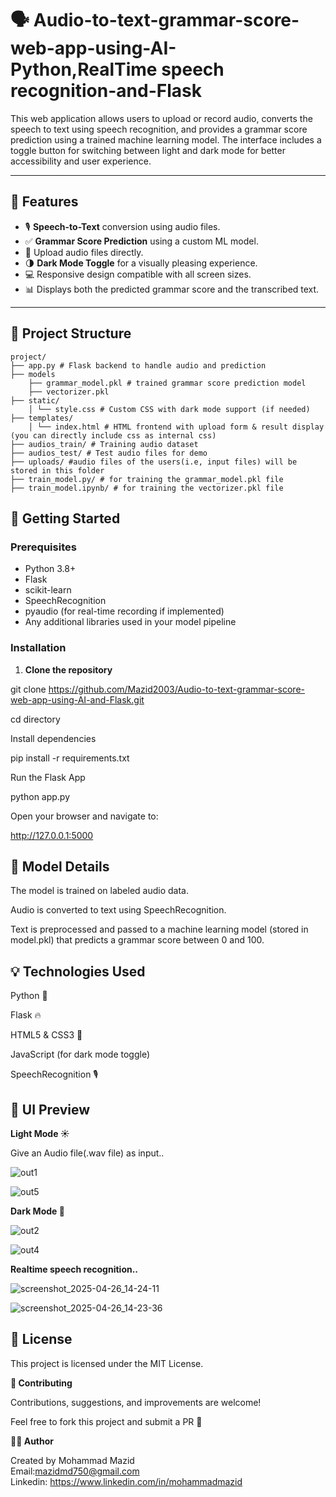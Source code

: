 # 🗣️ Audio-to-text-grammar-score-web-app-using-AI- Python,RealTime speech recognition-and-Flask

This web application allows users to upload or record audio, converts the speech to text using speech recognition, and provides a grammar score prediction using a trained machine learning model. The interface includes a toggle button for switching between light and dark mode for better accessibility and user experience.

---
## 🌟 Features

- 🎙️ **Speech-to-Text** conversion using audio files.
- ✅ **Grammar Score Prediction** using a custom ML model.
- 📁 Upload audio files directly.
- 🌗 **Dark Mode Toggle** for a visually pleasing experience.
- 💻 Responsive design compatible with all screen sizes.
- 📊 Displays both the predicted grammar score and the transcribed text.

---

## 📁 Project Structure
```
project/ 
├── app.py # Flask backend to handle audio and prediction 
├── models
    ├── grammar_model.pkl # trained grammar score prediction model
    ├── vectorizer.pkl
├── static/ 
    │ └── style.css # Custom CSS with dark mode support (if needed)
├── templates/ 
    │ └── index.html # HTML frontend with upload form & result display (you can directly include css as internal css)
├── audios_train/ # Training audio dataset  
├── audios_test/ # Test audio files for demo 
├── uploads/ #audio files of the users(i.e, input files) will be stored in this folder
├── train_model.py/ # for training the grammar_model.pkl file 
├── train_model.ipynb/ # for training the vectorizer.pkl file
```
## 🚀 Getting Started

### Prerequisites

- Python 3.8+
- Flask
- scikit-learn
- SpeechRecognition
- pyaudio (for real-time recording if implemented)
- Any additional libraries used in your model pipeline

### Installation

1. **Clone the repository**

git clone https://github.com/Mazid2003/Audio-to-text-grammar-score-web-app-using-AI-and-Flask.git

cd directory

Install dependencies

pip install -r requirements.txt

Run the Flask App

python app.py

Open your browser and navigate to:

http://127.0.0.1:5000

## 🧠 Model Details

The model is trained on labeled audio data.

Audio is converted to text using SpeechRecognition.

Text is preprocessed and passed to a machine learning model (stored in model.pkl) that predicts a grammar score between 0 and 100.

## 💡 Technologies Used

Python 🐍

Flask 🔥

HTML5 & CSS3 🎨

JavaScript (for dark mode toggle)

SpeechRecognition 🎙️

## 📸 UI Preview

**Light Mode ☀️** 

Give an Audio file(.wav file) as input..

![out1](https://github.com/user-attachments/assets/7892778c-1437-43fa-bed4-dbb868746d9c)

![out5](https://github.com/user-attachments/assets/bfc5f53e-9244-4a9b-a5dd-a346d8b68c7e)

**Dark Mode 🌙**

![out2](https://github.com/user-attachments/assets/02cd2240-a914-4cdb-b7ec-00f1f67b88ed)

![out4](https://github.com/user-attachments/assets/cc84ae1d-e27c-41f9-888b-23dd57793d61)

**Realtime speech recognition..**

![screenshot_2025-04-26_14-24-11](https://github.com/user-attachments/assets/1446540b-f806-4ca9-8b51-891322de0063)

![screenshot_2025-04-26_14-23-36](https://github.com/user-attachments/assets/2856f221-d494-4c27-961b-991402b98930)

## 🔐 License

This project is licensed under the MIT License.

**🤝 Contributing**

Contributions, suggestions, and improvements are welcome!

Feel free to fork this project and submit a PR 🚀

**🙋‍♂️ Author**

Created by Mohammad Mazid<br>
Email:mazidmd750@gmail.com<br>
Linkedin: https://www.linkedin.com/in/mohammadmazid


